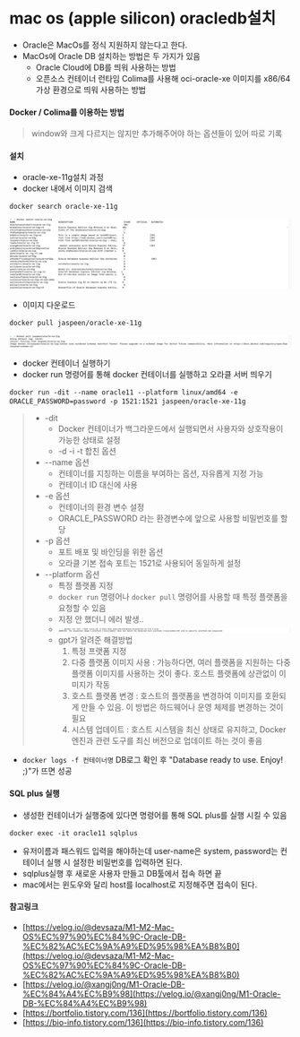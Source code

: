 # mac os (apple silicon) oracledb설치

- Oracle은 MacOs를 정식 지원하지 않는다고 한다.
- MacOs에 Oracle DB 설치하는 방법은 두 가지가 있음
  - Oracle Cloud에 DB를 띄워 사용하는 방법
  - 오픈소스 컨테이너 런타임 Colima를 사용해 oci-oracle-xe 이미지를 x86/64 가상 환경으로 띄워 사용하는 방법

#### Docker / Colima를 이용하는 방법
> window와 크게 다르지는 않지만 추가해주어야 하는 옵션들이 있어 따로 기록  

#### 설치
- oracle-xe-11g설치 과정
- docker 내에서 이미지 검색
```text
docker search oracle-xe-11g
```
![오라클11g검색](../../img/도커oracle11g검색.png)
- 이미지 다운로드
```text
docker pull jaspeen/oracle-xe-11g
```
![오라클11g검색](../../img/oracledb11g이미지다운로드.png)
- docker 컨테이너 실행하기
- docker run 명령어를 통해 docker 컨테이너를 실행하고 오라클 서버 띄우기
```text
docker run -dit --name oracle11 --platform linux/amd64 -e ORACLE_PASSWORD=password -p 1521:1521 jaspeen/oracle-xe-11g
```
> - -dit
>   - Docker 컨테이너가 백그라운드에서 실행되면서 사용자와 상호작용이 가능한 상태로 설정
>   - -d -i -t 합친 옵션
> - --name 옵션
>   - 컨테이너를 지칭하는 이름을 부여하는 옵션, 자유롭게 지정 가능
>   - 컨테이너 ID 대신에 사용
> - -e 옵션
>   - 컨테이너의 환경 변수 설정
>   - ORACLE_PASSWORD 라는 환경변수에 앞으로 사용할 비밀번호를 할당
> - -p 옵션
>   - 포트 배포 및 바인딩을 위한 옵션
>   - 오라클 기본 접속 포트는 1521로 사용되어 동일하게 설정
> - --platform 옵션
>   - 특정 플랫폼 지정
>   - `docker run` 명령어나 `docker pull` 명령어를 사용할 때 특정 플랫폼을 요청할 수 있음
>   - 지정 안 했더니 에러 발생..
>   - ![플랫폼에러](../../img/platform에러.png)
>   - gpt가 알려준 해결방법
>     1. 특정 프랫폼 지정
>     2. 다중 플랫폼 이미지 사용 : 가능하다면, 여러 플랫폼을 지원하는 다중 플랫폼 이미지를 사용하는 것이 좋다. 호스트 플랫폼에 상관없이 이미지가 작동
>     3. 호스트 플랫폼 변경 : 호스트의 플랫폼을 변경하여 이미지를 호환되게 만들 수 있음. 이 방법은 하드웨어나 운영 체제를 변경하는 것이 필요
>     4. 시스템 업데이트 : 호스트 시스템을 최신 상태로 유지하고, Docker 엔진과 관련 도구를 최신 버전으로 업데이트 하는 것이 좋음
- `docker logs -f 컨테이너명` DB로그 확인 후 "Database ready to use. Enjoy! ;)"가 뜨면 성공

#### SQL plus 실행
- 생성한 컨테이너가 실행중에 있다면 명령어를 통해 SQL plus를 실행 시킬 수 있음
```text
docker exec -it oracle11 sqlplus
```
- 유저이름과 패스워드 입력을 해야하는데 user-name은 system, password는 컨테이너 실행 시 설정한 비밀번호를 입력하면 된다.
- sqlplus실행 후 새로운 사용자 만들고 DB툴에서 접속 하면 끝
- mac에서는 윈도우와 달리 host를 localhost로 지정해주면 접속이 된다.

#### 참고링크
- [https://velog.io/@devsaza/M1-M2-Mac-OS%EC%97%90%EC%84%9C-Oracle-DB-%EC%82%AC%EC%9A%A9%ED%95%98%EA%B8%B0](https://velog.io/@devsaza/M1-M2-Mac-OS%EC%97%90%EC%84%9C-Oracle-DB-%EC%82%AC%EC%9A%A9%ED%95%98%EA%B8%B0)
- [https://velog.io/@xangj0ng/M1-Oracle-DB-%EC%84%A4%EC%B9%98](https://velog.io/@xangj0ng/M1-Oracle-DB-%EC%84%A4%EC%B9%98)
- [https://bortfolio.tistory.com/136](https://bortfolio.tistory.com/136)
- [https://bio-info.tistory.com/136](https://bio-info.tistory.com/136)




